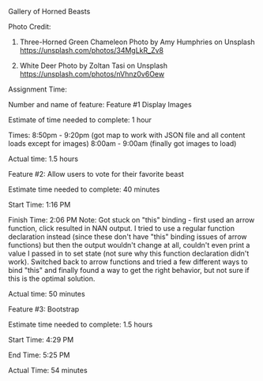 Gallery of Horned Beasts

Photo Credit:

1. Three-Horned Green Chameleon
Photo by Amy Humphries on Unsplash
https://unsplash.com/photos/34MgLkR_Zv8

2. White Deer
Photo by Zoltan Tasi on Unsplash
https://unsplash.com/photos/nVhnz0v6Oew


Assignment Time:

Number and name of feature: Feature #1 Display Images

Estimate of time needed to complete: 1 hour

Times: 8:50pm - 9:20pm (got map to work with JSON file and all content loads except for images)
8:00am - 9:00am (finally got images to load)

Actual time: 1.5 hours


Feature #2: Allow users to vote for their favorite beast

Estimate time needed to complete: 40 minutes

Start Time: 1:16 PM

Finish Time: 2:06 PM
Note: Got stuck on "this" binding - first used an arrow function, click resulted in NAN output. I tried to use a regular
function declaration instead (since these don't have "this" binding issues of arrow functions) but then the output wouldn't change at all, couldn't even print a value I passed in to set state (not sure why this function declaration didn't work).
Switched back to arrow functions and tried a few different ways to bind "this" and finally found a way to get the right 
behavior, but not sure if this is the optimal solution.

Actual time: 50 minutes


Feature #3: Bootstrap

Estimate time needed to complete: 1.5 hours

Start Time: 4:29 PM

End Time: 5:25 PM

Actual Time: 54 minutes
